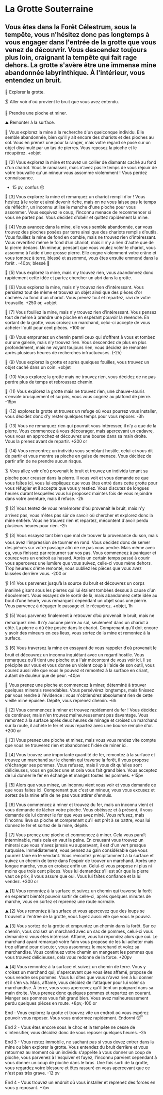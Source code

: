 # La Grotte Souterraine

## Vous êtes dans la Forêt Célestrum, sous la tempête, vous n'hésitez donc pas longtemps à vous engager dans l'entrée de la grotte que vous venez de découvrir. Vous descendez toujours plus loin, craignant la tempête qui fait rage dehors. La grotte s'avère être une immense mine abandonnée labyrinthique. À l'intérieur, vous entendez un bruit.

🔎 Explorer la grotte.

👂 Aller voir d'où provient le bruit que vous avez entendu.

💎 Prendre une pioche et miner.

⛰️ Remonter à la surface.

🔎 Vous explorez la mine à la recherche d'un quelconque individu. Elle semble abandonnée, bien qu'il y ait encore des chariots et des pioches au sol. Vous en prenez une pour la ranger, mais votre regard se pose sur un objet dissimulé par un tas de pierres. Vous reposez la pioche et le récupérez. 
+objet

🔎 [2] Vous explorez la mine et trouvez un collier de diamants caché au fond d'un chariot. Vous le ramassez, mais n'avez pas le temps de vous réjouir de votre trouvaille qu'un mineur vous assomme violemment ! Vous perdez connaissance. 
- 15 pv, confus 😖

🔎 [3] Vous explorez la mine et remarquez un chariot rempli d'or ! Vous hésitez à le voler et ainsi devenir riche, mais on ne vous laisse pas le temps de réfléchir, un inconnu utilise le manche d'une pioche pour vous assommer. Vous esquivez le coup, l'inconnu menace de recommencer si vous ne partez pas. Vous décidez d'obéir et quittez rapidement la mine.

🔎 [4] Vous avancez dans la mine, elle vous semble abandonnée, car vous trouvez des pioches posées par terre ainsi que des chariots remplis d'outils. Vous fouillez la mine de fond en comble, mais ne trouvez rien d'intéressant. Vous revérifiez même le fond d’un chariot, mais il n'y a rien d'autre que de la pierre dedans. Un mineur, pensant que vous voulez voler le chariot, vous assomme à l’aide d’une grosse pierre. Elle cogne violemment votre crâne et vous tombez à terre, blessé et assommé, vous êtes ensuite emmené dans la forêt .
-40pv, blessé 🤕

🔎 [5] Vous explorez la mine, mais n'y trouvez rien, vous abandonnez donc rapidement cette idée et partez chercher un abri dans la grotte.

🔎 [6] Vous explorez la mine, mais n'y trouvez rien d'intéressant. Vous persistez tout de même et trouvez un objet ainsi que des pièces d'or cachées au fond d'un chariot. Vous prenez tout et repartez, ravi de votre trouvaille. 
+250 or, +objet

🔎 [7] Vous fouillez la mine, mais n'y trouvez rien d'intéressant. Vous pensez tout de même à prendre une pioche en espérant pouvoir la revendre. En sortant de la grotte, vous croisez un marchand, celui-ci accepte de vous acheter l'outil pour cent pièces. 
+100 or

🔎 (8) Vous empruntez un chemin parmi ceux qui s’offrent à vous et tombez sur une galerie, mais n'y trouvez rien. Vous descendez de plus en plus profondément, mais ne voyant toujours rien, vous décidez de remonter après plusieurs heures de recherches infructueuses. 
(-2h)

🔎 (9) Vous explorez la grotte et après quelques fouilles, vous trouvez un objet caché dans un coin.
+objet

🔎 (10) Vous explorez la grotte mais ne trouvez rien, vous décidez de ne pas perdre plus de temps et rebroussez chemin.

🔎 (11) Vous explorez la grotte mais ne trouvez rien, une chauve-souris s’envole brusquement et surpris, vous vous cognez au plafond de pierre. 
-15pv

🔎 (12) explorez la grotte et trouvez un refuge où vous pourrez vous installer, vous décidez donc d'y rester quelques temps pour vous reposer. 
-3h

🔎 (13) Vous ne remarquez rien qui pourrait vous intéresser, il n'y a que de la pierre. Vous commencez à vous décourager, mais apercevant un cadavre, vous vous en approchez et découvrez une bourse dans sa main droite. Vous la prenez avant de repartir. 
+200 or

🔎 (14) Vous rencontrez un individu vous semblant hostile, celui-ci vous dit de partir et vous montre sa pioche en guise de menace. Vous décidez de partir afin de ne prendre aucun risque.

👂 Vous allez voir d'où provenait le bruit et trouvez un individu tenant sa pioche pour creuser dans la pierre. Il vous voit et vous demande ce que vous faîtes ici, vous lui expliquez que vous êtes entré dans cette grotte pour vous réfugier et il accepte que vous y restiez. Vous discutez de longues heures durant lesquelles vous lui proposez maintes fois de vous rejoindre dans votre aventure, mais il refuse.
-2h

👂 [2] Vous tentez de vous remémorer d'où provenait le bruit, mais n'y arrivez pas, vous n'êtes pas sûr de savoir où chercher et explorez donc la mine entière. Vous ne trouvez rien et repartez, mécontent d'avoir perdu plusieurs heures pour rien.
-2h 

👂 [3] Vous essayez tant bien que mal de trouver la provenance du son, mais vous avez l'impression de tourner en rond. Vous décidez donc de semer des pièces sur votre passage afin de ne pas vous perdre. Mais même avec ça, vous finissez par retourner sur vos pas. Vous commencez à paniquer et courez vers un endroit au hasard. Après un certain temps passé à courir vous apercevez une lumière que vous suivez, celle-ci vous mène dehors. Trop heureux d'être remonté, vous oubliez les pièces que vous avez laissées derrière vous.
-200 or 

👂 [4] Vous parvenez jusqu’à la source du bruit et découvrez un corps inanimé gisant sous les pierres qui lui étaient tombées dessus à cause d’un éboulement. Vous essayez de le sortir de là, mais abandonnez cette idée au bout d’une heure, vous remarquez cependant un objet sous une pierre. Vous parvenez à dégager le passage et le récupérez.
+objet, 1h

👂 [5] Vous parvenez finalement à retrouver d’où provenait le bruit, mais ne remarquez rien. Il n’y aucune pierre au sol, seulement dans un chariot à côté. La pierre a dû être posée dans le chariot. Comprenant qu’il doit encore y avoir des mineurs en ces lieux, vous sortez de la mine et remontez à la surface.

👂 [6] Vous traversez la mine en essayant de vous rappeler d’où provenait le bruit et découvrez un inconnu inquiétant avec un regard hostile. Vous remarquez qu’il tient une pioche et a l'air mécontent de vous voir ici. Il se précipite sur vous et vous donne un violent coup à l'aide de son outil, vous courez aussi vite que vous le pouvez et remontez à la surface en criant, autant de douleur que de peur.
-40pv

💎 Vous prenez une pioche et commencez à miner, déterminé à trouver quelques minerais revendables. Vous persévérez longtemps, mais finissez par vous rendre à l'évidence : vous n'obtiendrez absolument rien de cette vieille mine épuisée. Dépité, vous reprenez chemin.
-6h

💎 [2] Vous commencez à miner et trouvez rapidement du fer ! Vous décidez de continuer, mais n'en trouvez malheureusement pas davantage. Vous remontez à la surface après deux heures de minage et croisez un marchand sur la route, il achète le fer et vous repartez avec une bourse remplie d'or. 
+200 or

💎 [3] Vous prenez une pioche et minez, mais vous vous rendez vite compte que vous ne trouverez rien et abandonnez l'idée de miner ici.

💎 [4] Vous trouvez une importante quantité de fer, remontez à la surface et trouvez un marchand sur le chemin qui traverse la forêt, il vous propose d'échanger ses pommes. Vous refusez, mais il vous dit qu'elles sont délicieuses, vous en goûtez une et cela vous fait grand bien. Vous acceptez de lui donner le fer en échange et mangez toutes les pommes.
+15pv

💎 [5] Alors que vous minez, un inconnu vient vous voir et vous demande ce que vous faites ici. Comprenant que c'est un mineur, vous vous excusez et sortez de la mine afin de ne pas vous attirer d'ennuis.

💎 [6] Vous commencez à miner et trouvez du fer, mais un inconnu vient et vous demande de lâcher votre pioche. Vous obéissez et à présent, il vous demande de lui donner le fer que vous avez miné. Vous refusez, mais l'inconnu lève sa pioche et comprenant qu'il est prêt à se battre, vous lui donnez le fer et sortez de la mine, dépité.

💎 [7] Vous prenez une pioche et commencez à miner. Cela vous paraît interminable, mais cela en vaut la peine. En creusant vous trouvez un minerai que vous n'avez jamais vu auparavant, il est d'un vert presque turquoise. Immédiatement, vous pensez au gain considérable que vous pourrez faire en le vendant. Vous remontez précipitamment à la surface et suivez un chemin de terre dans l'espoir de trouver un marchand. Après une longue marche, vous en croisez enfin un. Celui-ci vous propose ni plus ni moins que trois cent pièces. Vous lui demandez s'il est sûr que la pierre vaut ce prix, il vous assure que oui. Vous lui faîtes confiance et la lui vendez.
+300 or

⛰️ [1] Vous remontez à la surface et suivez un chemin qui traverse la forêt en espérant bientôt pouvoir sortir de celle-ci, après quelques minutes de marche, vous en sortez et reprenez une route normale.

⛰️ [2] Vous remontez à la surface et vous apercevez que des loups se trouvent à l'entrée de la grotte, vous fuyez aussi vite que vous le pouvez.

⛰️ [3] Vous sortez de la grotte et empruntez un chemin dans la forêt. Sur ce chemin, vous croisez un marchand avec un sac de pommes, celui-ci vous demande si vous êtes intéressé. Affamé, vous lui répondez alors que oui. Le marchand ayant remarqué votre faim vous propose de les lui acheter mais trop affamé pour discuter, vous assommez le marchand et volez sa marchandise. Vous continuez votre chemin en mangeant les pommes que vous trouvez délicieuses, cela vous redonne de la force.
+20pv

⛰️ [4] Vous remontez à la surface et suivez un chemin de terre. Vous y croisez un marchand qui, s'apercevant que vous êtes affamé, propose de vous vendre ses pommes. Vous lui dîtes que vous n'avez rien à lui donner et il s'en va. Mais, affamé, vous décidez de l'attaquer pour lui voler sa marchandise. À terre, vous vous apercevez qu'il tient un poignard dans sa main droite. Vous prenez donc quelques pommes et repartez en courant. Manger ses pommes vous fait grand bien. Vous avez malheureusement perdu quelques pièces en route.
+8pv,-100 or

End - Vous explorez la grotte et trouvez vite un endroit où vous espérez pouvoir vous reposer. Vous vous endormez rapidement. 
Endormi 😴

End 2 - Vous êtes encore sous le choc et la tempête ne cesse de s'intensifier, vous décidez donc de vous reposer quelques heures.
-2h

End 3 - Vous restez immobile, ne sachant pas si vous devez entrer dans la mine ou bien explorer la grotte. Vous entendez du bruit derrière et vous retournez au moment où un individu s'apprête à vous donner un coup de pioche, vous parvenez à l'esquiver et fuyez, l'inconnu parvient cependant à vous donner un coup de pioche dans le bras. Une fois sorti de la grotte, vous regardez votre blessure et êtes rassuré en vous apercevant que ce n'est pas très grave.
-12 pv

End 4 - Vous trouvez un endroit où vous installer et reprenez des forces en vous y reposant.
+7pv
